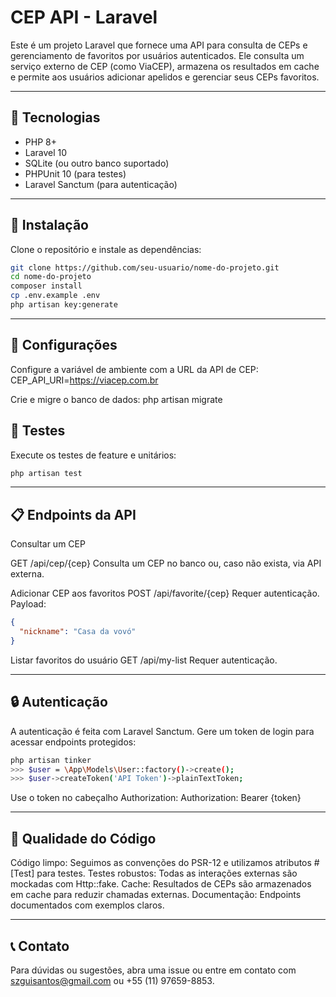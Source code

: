 # CEP API - Laravel

Este é um projeto Laravel que fornece uma API para consulta de CEPs e gerenciamento de favoritos por usuários autenticados. Ele consulta um serviço externo de CEP (como ViaCEP), armazena os resultados em cache e permite aos usuários adicionar apelidos e gerenciar seus CEPs favoritos.

---

## 🧰 Tecnologias

- PHP 8+
- Laravel 10
- SQLite (ou outro banco suportado)
- PHPUnit 10 (para testes)
- Laravel Sanctum (para autenticação)

---

## 🚀 Instalação

Clone o repositório e instale as dependências:

```bash
git clone https://github.com/seu-usuario/nome-do-projeto.git
cd nome-do-projeto
composer install
cp .env.example .env
php artisan key:generate
```

---

## 🚀 Configurações

Configure a variável de ambiente com a URL da API de CEP:
CEP_API_URI=https://viacep.com.br

Crie e migre o banco de dados:
php artisan migrate

## 🧪 Testes
Execute os testes de feature e unitários:

```bash
php artisan test
```

---

## 📋 Endpoints da API

Consultar um CEP

GET /api/cep/{cep}
Consulta um CEP no banco ou, caso não exista, via API externa.

Adicionar CEP aos favoritos
POST /api/favorite/{cep}
Requer autenticação. 
Payload:

```json
{
  "nickname": "Casa da vovó"
}
```

Listar favoritos do usuário
GET /api/my-list
Requer autenticação.

---

## 🔒 Autenticação
 A autenticação é feita com Laravel Sanctum. Gere um token de login para acessar endpoints protegidos:
 
 ```bash
 php artisan tinker
 >>> $user = \App\Models\User::factory()->create();
 >>> $user->createToken('API Token')->plainTextToken;
 ```
 
 Use o token no cabeçalho Authorization:
 Authorization: Bearer {token}

---

## 🧼 Qualidade do Código
 Código limpo: Seguimos as convenções do PSR-12 e utilizamos atributos #[Test] para testes.
 Testes robustos: Todas as interações externas são mockadas com Http::fake.
 Cache: Resultados de CEPs são armazenados em cache para reduzir chamadas externas.
 Documentação: Endpoints documentados com exemplos claros.

---

## 📞 Contato
 Para dúvidas ou sugestões, abra uma issue ou entre em contato com szguisantos@gmail.com ou +55 (11) 97659-8853.